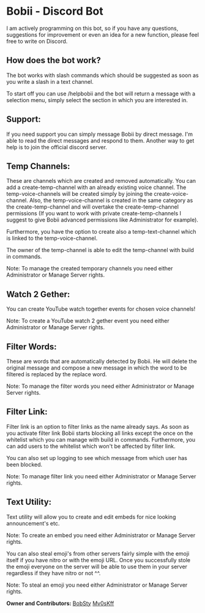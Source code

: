 # Bobii - Discord Bot

I am actively programming on this bot, so if you have any questions, suggestions for improvement or even an idea for a new function, please feel free to write on Discord.

## How does the bot work?

The bot works with slash commands which should be suggested as soon as you write a slash in a text channel.

To start off you can use /helpbobii and the bot will return a message with a selection menu, simply select the section in which you are interested in.

## Support:

If you need support you can simply message Bobii by direct message. I'm able to read the direct messages and respond to them. Another way to get help is to join the official discord server.

## Temp Channels:

These are channels which are created and removed automatically. You can add a create-temp-channel with an already existing voice channel. The temp-voice-channels will be created simply by joining the create-voice-channel. Also, the temp-voice-channel is created in the same category as the create-temp-channel and will overtake the create-temp-channel permissions (If you want to work with private create-temp-channels I suggest to give Bobii advanced permissions like Administrator for example).

Furthermore, you have the option to create also a temp-text-channel which is linked to the temp-voice-channel.

The owner of the temp-channel is able to edit the temp-channel with build in commands.

Note: To manage the created temporary channels you need either Administrator or Manage Server rights.

## Watch 2 Gether:
You can create YouTube watch together events for chosen voice channels!

Note: To create a YouTube watch 2 gether event you need either Administrator or Manage Server rights.

## Filter Words:

These are words that are automatically detected by Bobii. He will delete the original message and compose a new message in which the word to be filtered is replaced by the replace word.

Note: To manage the filter words you need either Administrator or Manage Server rights.

## Filter Link:

Filter link is an option to filter links as the name already says. As soon as you activate filter link Bobii starts blocking all links except the once on the whitelist which you can manage with build in commands. Furthermore, you can add users to the whitelist which won't be affected by filter link.

You can also set up logging to see which message from which user has been blocked.

Note: To manage filter link you need either Administrator or Manage Server rights.

## Text Utility:

Text utility will allow you to create and edit embeds for nice looking announcement's etc.

Note: To create an embed you need either Administrator or Manage Server rights.

You can also steal emoji's from other servers fairly simple with the emoji itself if you have nitro or with the emoji URL. Once you successfully stole the emoji everyone on the server will be able to use them in your server regardless if they have nitro or not ^^.

Note: To steal an emoji you need either Administrator or Manage Server rights.

**Owner and Contributors:**
[BobSty](https://github.com/BobSty-0)
[Mv0sKff](https://github.com/Mv0sKff)
